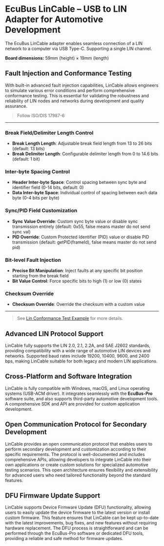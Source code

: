 <script setup>
import LinCableProductPage from './components/LinCableProductPage.vue'
</script>
# EcuBus LinCable – USB to LIN Adapter for Automotive Development

<LinCableProductPage />



The EcuBus LinCable adapter enables seamless connection of a LIN network to a computer via
USB Type-C. Supporting a single LIN channel.

**Board dimensions:** 59mm (height) × 19mm (length)


## Fault Injection and Conformance Testing

With built-in advanced fault injection capabilities, LinCable allows engineers to simulate
various error conditions and perform comprehensive conformance testing. This is essential
for validating the robustness and reliability of LIN nodes and networks during development
and quality assurance.

>Follow ISO/DIS 17987-6

---

### Break Field/Delimiter Length Control
- **Break Length Length**: Adjustable break field length from 13 to 26 bits (default: 13 bits)
- **Break Delimiter Length**: Configurable delimiter length from 0 to 14.6 bits (default: 1 bit)

### Inter-byte Spacing Control
- **Header Inter-byte Space**: Control spacing between sync byte and identifier field (0-14 bits, default: 0)
- **Data Inter-byte Space**: Individual control of spacing between each data byte (0-4 bits per byte)

### Sync/PID Field Customization
- **Sync Value Override**: Custom sync byte value or disable sync transmission entirely (default: 0x55, false means master do not send sync val)
- **PID Override**: Custom Protected Identifier (PID) value or disable PID transmission (default: getPID(frameId), false means master do not send pid)

### Bit-level Fault Injection
- **Precise Bit Manipulation**: Inject faults at any specific bit position starting from the break field
- **Bit Value Control**: Force specific bits to high (1) or low (0) states

### Checksum Override
- **Checksum Override**: Override the checksum with a custom value

---

> See [Lin Conformance Test Example](../../../resources/examples/lin_conformance_test/readme.md) for more details.   

## Advanced LIN Protocol Support

LinCable fully supports the LIN 2.0, 2.1, 2.2A, and SAE J2602 standards, providing
compatibility with a wide range of automotive LIN devices and networks. Supported baud rates
include 19200, 10400, 9600, and 2400 bps, making LinCable suitable for both legacy and
modern LIN applications.


## Cross-Platform and Software Integration

LinCable is fully compatible with Windows, macOS, and Linux operating systems (USB-ACM driver). It integrates
seamlessly with the **EcuBus-Pro** software suite, and also supports third-party automotive
development tools. A comprehensive SDK and API are provided for custom application
development.

## Open Communication Protocol for Secondary Development

LinCable provides an open communication protocol that enables users to perform secondary development
and customization according to their specific requirements. The protocol is well-documented and
includes comprehensive APIs, allowing developers to integrate LinCable into their own applications
or create custom solutions for specialized automotive testing scenarios. This open architecture
ensures flexibility and extensibility for advanced users who need tailored functionality beyond
the standard features.

## DFU Firmware Update Support

LinCable supports Device Firmware Update (DFU) functionality, allowing users to easily update
the device firmware to the latest version or install custom firmware. This feature ensures that
LinCable can be kept up-to-date with the latest improvements, bug fixes, and new features without
requiring hardware replacement. The DFU process is straightforward and can be performed through
the EcuBus-Pro software or dedicated DFU tools, providing a reliable and safe method for firmware
updates.
